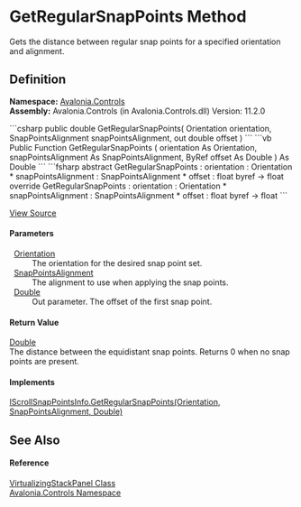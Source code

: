 # GetRegularSnapPoints Method


Gets the distance between regular snap points for a specified orientation and alignment.



## Definition
**Namespace:** <a href="N_Avalonia_Controls">Avalonia.Controls</a>  
**Assembly:** Avalonia.Controls (in Avalonia.Controls.dll) Version: 11.2.0

<Tabs groupId="api-code-preview">
<TabItem value="csharp" label="C#">
```csharp
public double GetRegularSnapPoints(
	Orientation orientation,
	SnapPointsAlignment snapPointsAlignment,
	out double offset
)
```
</TabItem>
<TabItem value="vb" label="VB">
```vb
Public Function GetRegularSnapPoints ( 
	orientation As Orientation,
	snapPointsAlignment As SnapPointsAlignment,
	<OutAttribute> ByRef offset As Double
) As Double
```
</TabItem>
<TabItem value="fsharp" label="F#">
```fsharp
abstract GetRegularSnapPoints : 
        orientation : Orientation * 
        snapPointsAlignment : SnapPointsAlignment * 
        offset : float byref -> float 
override GetRegularSnapPoints : 
        orientation : Orientation * 
        snapPointsAlignment : SnapPointsAlignment * 
        offset : float byref -> float 
```
</TabItem>
</Tabs>



<a href="https://github.com/AvaloniaUI/Avalonia/tree/master/src/Avalonia.Controls/VirtualizingStackPanel.cs#L924" title="View the source code">View Source</a>



#### Parameters
<dl><dt>  <a href="T_Avalonia_Layout_Orientation">Orientation</a></dt><dd>The orientation for the desired snap point set.</dd><dt>  <a href="T_Avalonia_Controls_Primitives_SnapPointsAlignment">SnapPointsAlignment</a></dt><dd>The alignment to use when applying the snap points.</dd><dt>  <a href="https://learn.microsoft.com/dotnet/api/system.double" target="_blank" rel="noopener noreferrer">Double</a></dt><dd>Out parameter. The offset of the first snap point.</dd></dl>

#### Return Value
<a href="https://learn.microsoft.com/dotnet/api/system.double" target="_blank" rel="noopener noreferrer">Double</a>  
The distance between the equidistant snap points. Returns 0 when no snap points are present.

#### Implements
<a href="M_Avalonia_Controls_Primitives_IScrollSnapPointsInfo_GetRegularSnapPoints">IScrollSnapPointsInfo.GetRegularSnapPoints(Orientation, SnapPointsAlignment, Double)</a>  


## See Also


#### Reference
<a href="T_Avalonia_Controls_VirtualizingStackPanel">VirtualizingStackPanel Class</a>  
<a href="N_Avalonia_Controls">Avalonia.Controls Namespace</a>  
